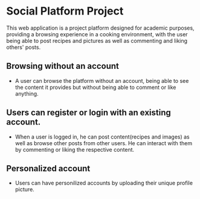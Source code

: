 # Social Platform Project

This web application is a project platform designed for academic purposes, providing a browsing experience in a cooking environment, with the user being able to post recipes and pictures as well as commenting and liking others' posts. 

## Browsing without an account

- A user can browse the platform without an account, being able to see the content it provides but without being able to comment or like anything.

## Users can register or login with an existing account.

- When a user is logged in, he can post content(recipes and images) as well as browse other posts from other users. He can interact with them by commenting or liking the respective content.

## Personalized account

- Users can have personilized accounts by uploading their unique profile picture.
